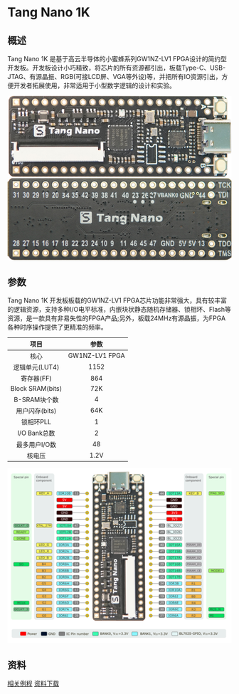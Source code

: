 # Tang Nano 1K

## 概述

Tang Nano 1K 是基于高云半导体的小蜜蜂系列GW1NZ-LV1 FPGA设计的简约型开发板。开发板设计小巧精致，将芯片的所有资源都引出，板载Type-C、USB-JTAG、有源晶振、RGB(可接LCD屏、VGA等外设)等，并把所有IO资源引出，方便开发者拓展使用，非常适用于小型数字逻辑的设计和实验。

![](./../Tang-Nano/assets/1k-1.jpg)
![Nano](./../Tang-Nano/assets/1k-2.jpg)

## 参数

Tang Nano 1K 开发板板载的GW1NZ-LV1 FPGA芯片功能非常强大，具有较丰富的逻辑资源，支持多种I/O电平标准，内嵌块状静态随机存储器、锁相环、Flash等资源，是一款具有非易失性的FPGA产品;另外，板载24MHz有源晶振，为FPGA各种时序操作提供了更精准的频率。

|       项目       |      参数      |
| :--------------: | :------------: |
|       核心       | GW1NZ-LV1 FPGA |
|  逻辑单元(LUT4)  |      1152      |
|    寄存器(FF)    |      864       |
| Block SRAM(bits) |      72K       |
|   B-SRAM块个数   |       4        |
|  用户闪存(bits)  |      64K       |
|    锁相环PLL     |       1        |
|   I/O Bank总数   |       2        |
|  最多用户I/O数   |       48       |
|      核电压      |      1.2V      |


![](./../Tang-Nano/assets/1k-pin.png)


## 资料

[相关例程](./../Tang-nano-Doc/examples.md#板型)
[资料下载](https://dl.sipeed.com/shareURL/TANG/Nano%201K)